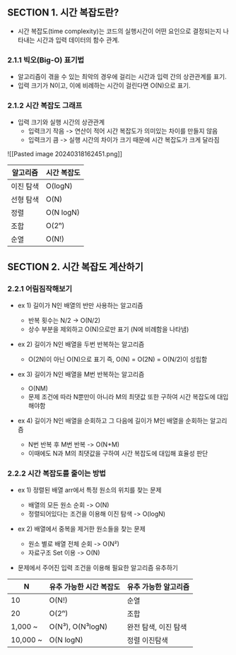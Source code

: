 ## SECTION 1. 시간 복잡도란?
- 시간 복잡도(time complexity)는 코드의 실행시간이 어떤 요인으로 결정되는지 나타내는 시간과 입력 데이터의 함수 관계.

### 2.1.1 빅오(Big-O) 표기법
- 알고리즘이 겪을 수 있는 최악의 경우에 걸리는 시간과 입력 간의 상관관계를 표기.
- 입력 크기가 N이고, 이에 비례하는 시간이 걸린다면 O(N)으로 표기.

### 2.1.2 시간 복잡도 그래프
- 입력 크기와 실행 시간의 상관관계
	- 입력크기 작음 -> 연산이 적어 시간 복잡도가 의미있는 차이를 만들지 않음
	- 입력크기 큼 ->  실행 시간의 차이가 크기 때문에 시간 복잡도가 크게 달라짐
	
![[Pasted image 20240318162451.png]]

| 알고리즘  | 시간 복잡도    |
| ----- | :-------- |
| 이진 탐색 | O(logN)   |
| 선형 탐색 | O(N)      |
| 정렬    | O(N logN) |
| 조합    | O(2ⁿ)     |
| 순열    | O(N!)     |

## SECTION 2. 시간 복잡도 계산하기

### 2.2.1 어림짐작해보기
- ex 1) 길이가 N인 배열의 반만 사용하는 알고리즘
	- 반복 횟수는 N/2 -> O(N/2)
	- 상수 부분을 제외하고 O(N)으로만 표기 (N에 비례함을 나타냄)
- ex 2) 길이가 N인 배열을 두번 반복하는 알고리즘
	- O(2N)이 아닌 O(N)으로 표기
	즉,  O(N) = O(2N) = O(N/2)이 성립함
	
- ex 3) 길이가 N인 배열을 M번 반복하는 알고리즘
	- O(NM)
	- 문제 조건에 따라 N뿐만이 아니라 M의 최댓값 또한 구하여 시간 복잡도에 대입해야함
- ex 4) 길이가 N인 배열을 순회하고 그 다음에 길이가 M인 배열을 순회하는 알고리즘
	- N번 반복 후 M번 반복 -> O(N+M)
	- 이때에도 N과 M의 최댓값을 구하여 시간 복잡도에 대입해 효율성 판단

### 2.2.2 시간 복잡도를 줄이는 방법
- ex 1) 정렬된 배열 arr에서 특정 원소의 위치를 찾는 문제
	- 배열의 모든 원소 순회 -> O(N)
	- 정렬되어있다는 조건을 이용해 이진 탐색 -> O(logN)
- ex 2) 배열에서 중복을 제거한 원소들을 찾는 문제
	- 원소 별로 배열 전체 순회 -> O(N²)
	- 자료구조 Set 이용 -> O(N)

- 문제에서 주어진 입력 조건을 이용해 필요한 알고리즘 유추하기

| N        | 유추 가능한 시간 복잡도    | 유추 가능한 알고리즘  |
| -------- | ---------------- | ------------ |
| 10       | O(N!)            | 순열           |
| 20       | O(2ⁿ)            | 조합           |
| 1,000 ~  | O(N³), O(N³logN) | 완전 탐색, 이진 탐색 |
| 10,000 ~ | O(N logN)        | 정렬 이진탐색      |






